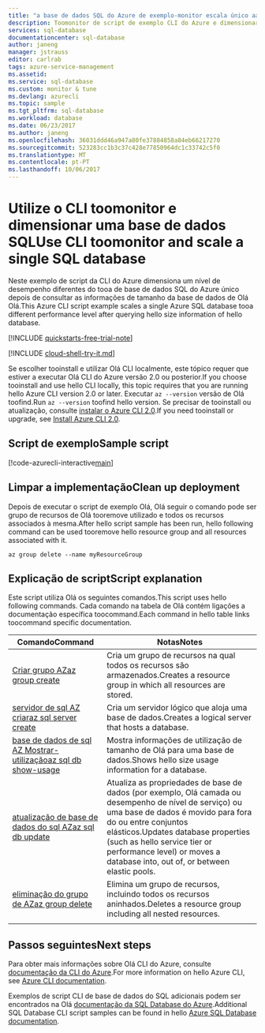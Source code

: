 ```yaml
---
title: "a base de dados SQL do Azure de exemplo-monitor escala único aaaCLI | Microsoft Docs"
description: Toomonitor de script de exemplo CLI do Azure e dimensionar uma base de dados SQL do Azure
services: sql-database
documentationcenter: sql-database
author: janeng
manager: jstrauss
editor: carlrab
tags: azure-service-management
ms.assetid: 
ms.service: sql-database
ms.custom: monitor & tune
ms.devlang: azurecli
ms.topic: sample
ms.tgt_pltfrm: sql-database
ms.workload: database
ms.date: 06/23/2017
ms.author: janeng
ms.openlocfilehash: 36031ddd46a947a80fe37884858a84eb66217270
ms.sourcegitcommit: 523283cc1b3c37c428e77850964dc1c33742c5f0
ms.translationtype: MT
ms.contentlocale: pt-PT
ms.lasthandoff: 10/06/2017
---
```

# <a name="use-cli-toomonitor-and-scale-a-single-sql-database"></a><span data-ttu-id="70bae-103">Utilize o CLI toomonitor e dimensionar uma base de dados SQL</span><span class="sxs-lookup"><span data-stu-id="70bae-103">Use CLI toomonitor and scale a single SQL database</span></span>

<span data-ttu-id="70bae-104">Neste exemplo de script da CLI do Azure dimensiona um nível de desempenho diferentes do tooa de base de dados SQL do Azure único depois de consultar as informações de tamanho da base de dados de Olá Olá.</span><span class="sxs-lookup"><span data-stu-id="70bae-104">This Azure CLI script example scales a single Azure SQL database tooa different performance level after querying hello size information of hello database.</span></span> 

[!INCLUDE [quickstarts-free-trial-note](../../../includes/quickstarts-free-trial-note.md)]

[!INCLUDE [cloud-shell-try-it.md](../../../includes/cloud-shell-try-it.md)]

<span data-ttu-id="70bae-105">Se escolher tooinstall e utilizar Olá CLI localmente, este tópico requer que estiver a executar Olá CLI do Azure versão 2.0 ou posterior.</span><span class="sxs-lookup"><span data-stu-id="70bae-105">If you choose tooinstall and use hello CLI locally, this topic requires that you are running hello Azure CLI version 2.0 or later.</span></span> <span data-ttu-id="70bae-106">Executar `az --version` versão de Olá toofind.</span><span class="sxs-lookup"><span data-stu-id="70bae-106">Run `az --version` toofind hello version.</span></span> <span data-ttu-id="70bae-107">Se precisar de tooinstall ou atualização, consulte [instalar o Azure CLI 2.0]( /cli/azure/install-azure-cli).</span><span class="sxs-lookup"><span data-stu-id="70bae-107">If you need tooinstall or upgrade, see [Install Azure CLI 2.0]( /cli/azure/install-azure-cli).</span></span> 

## <a name="sample-script"></a><span data-ttu-id="70bae-108">Script de exemplo</span><span class="sxs-lookup"><span data-stu-id="70bae-108">Sample script</span></span>

[!code-azurecli-interactive[main](../../../cli_scripts/sql-database/monitor-and-scale-database/monitor-and-scale-database.sh "Monitor and scale single SQL Database")]

## <a name="clean-up-deployment"></a><span data-ttu-id="70bae-109">Limpar a implementação</span><span class="sxs-lookup"><span data-stu-id="70bae-109">Clean up deployment</span></span>

<span data-ttu-id="70bae-110">Depois de executar o script de exemplo Olá, Olá seguir o comando pode ser grupo de recursos de Olá tooremove utilizado e todos os recursos associados à mesma.</span><span class="sxs-lookup"><span data-stu-id="70bae-110">After hello script sample has been run, hello following command can be used tooremove hello resource group and all resources associated with it.</span></span>

```azurecli-interactive
az group delete --name myResourceGroup
```

## <a name="script-explanation"></a><span data-ttu-id="70bae-111">Explicação de script</span><span class="sxs-lookup"><span data-stu-id="70bae-111">Script explanation</span></span>

<span data-ttu-id="70bae-112">Este script utiliza Olá os seguintes comandos.</span><span class="sxs-lookup"><span data-stu-id="70bae-112">This script uses hello following commands.</span></span> <span data-ttu-id="70bae-113">Cada comando na tabela de Olá contém ligações a documentação específica toocommand.</span><span class="sxs-lookup"><span data-stu-id="70bae-113">Each command in hello table links toocommand specific documentation.</span></span>

| <span data-ttu-id="70bae-114">Comando</span><span class="sxs-lookup"><span data-stu-id="70bae-114">Command</span></span> | <span data-ttu-id="70bae-115">Notas</span><span class="sxs-lookup"><span data-stu-id="70bae-115">Notes</span></span> |
|---|---|
| [<span data-ttu-id="70bae-116">Criar grupo AZ</span><span class="sxs-lookup"><span data-stu-id="70bae-116">az group create</span></span>](https://docs.microsoft.com/cli/azure/group#create) | <span data-ttu-id="70bae-117">Cria um grupo de recursos na qual todos os recursos são armazenados.</span><span class="sxs-lookup"><span data-stu-id="70bae-117">Creates a resource group in which all resources are stored.</span></span> |
| [<span data-ttu-id="70bae-118">servidor de sql AZ criar</span><span class="sxs-lookup"><span data-stu-id="70bae-118">az sql server create</span></span>](https://docs.microsoft.com/cli/azure/sql/server#create) | <span data-ttu-id="70bae-119">Cria um servidor lógico que aloja uma base de dados.</span><span class="sxs-lookup"><span data-stu-id="70bae-119">Creates a logical server that hosts a database.</span></span> |
| [<span data-ttu-id="70bae-120">base de dados de sql AZ Mostrar-utilização</span><span class="sxs-lookup"><span data-stu-id="70bae-120">az sql db show-usage</span></span>](https://docs.microsoft.com/cli/azure/sql/db#show-usage) | <span data-ttu-id="70bae-121">Mostra informações de utilização de tamanho de Olá para uma base de dados.</span><span class="sxs-lookup"><span data-stu-id="70bae-121">Shows hello size usage information for a database.</span></span> |
| [<span data-ttu-id="70bae-122">atualização de base de dados do sql AZ</span><span class="sxs-lookup"><span data-stu-id="70bae-122">az sql db update</span></span>](https://docs.microsoft.com/cli/azure/sql/db#update) | <span data-ttu-id="70bae-123">Atualiza as propriedades de base de dados (por exemplo, Olá camada ou desempenho de nível de serviço) ou uma base de dados é movido para fora do ou entre conjuntos elásticos.</span><span class="sxs-lookup"><span data-stu-id="70bae-123">Updates database properties (such as hello service tier or performance level) or moves a database into, out of, or between elastic pools.</span></span> |
| [<span data-ttu-id="70bae-124">eliminação do grupo de AZ</span><span class="sxs-lookup"><span data-stu-id="70bae-124">az group delete</span></span>](https://docs.microsoft.com/cli/azure/vm/extension#set) | <span data-ttu-id="70bae-125">Elimina um grupo de recursos, incluindo todos os recursos aninhados.</span><span class="sxs-lookup"><span data-stu-id="70bae-125">Deletes a resource group including all nested resources.</span></span> |
|||

## <a name="next-steps"></a><span data-ttu-id="70bae-126">Passos seguintes</span><span class="sxs-lookup"><span data-stu-id="70bae-126">Next steps</span></span>

<span data-ttu-id="70bae-127">Para obter mais informações sobre Olá CLI do Azure, consulte [documentação da CLI do Azure](https://docs.microsoft.com/cli/azure/overview).</span><span class="sxs-lookup"><span data-stu-id="70bae-127">For more information on hello Azure CLI, see [Azure CLI documentation](https://docs.microsoft.com/cli/azure/overview).</span></span>

<span data-ttu-id="70bae-128">Exemplos de script CLI de base de dados do SQL adicionais podem ser encontrados na Olá [documentação da SQL Database do Azure](../sql-database-cli-samples.md).</span><span class="sxs-lookup"><span data-stu-id="70bae-128">Additional SQL Database CLI script samples can be found in hello [Azure SQL Database documentation](../sql-database-cli-samples.md).</span></span>
